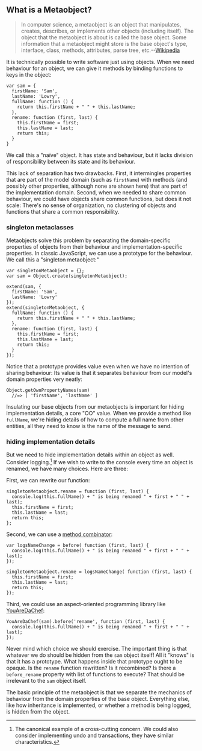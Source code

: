 ## What is a Metaobject?

> In computer science, a metaobject is an object that manipulates, creates, describes, or implements other objects (including itself). The object that the metaobject is about is called the base object. Some information that a metaobject might store is the base object's type, interface, class, methods, attributes, parse tree, etc.--[Wikipedia](https://en.wikipedia.org/wiki/Metaobject)

It is technically possible to write software just using objects. When we need behaviour for an object, we can give it methods by binding functions to keys in the object:

    var sam = {
      firstName: 'Sam',
      lastName: 'Lowry',
      fullName: function () {
        return this.firstName + " " + this.lastName;
      },
      rename: function (first, last) {
        this.firstName = first;
        this.lastName = last;
        return this;
      }
    }

We call this a "naïve" object. It has state and behaviour, but it lacks division of responsibility between its state and its behaviour.

This lack of separation has two drawbacks. First, it intermingles properties that are part of the model domain (such as `firstName`) with methods (and possibly other properties, although none are shown here) that are part of the implementation domain. Second, when we needed to share common behaviour, we could have objects share common functions, but does it not scale: There's no sense of organization, no clustering of objects and functions that share a common responsibility.

### singleton metaclasses

Metaobjects solve this problem by separating the domain-specific properties of objects from their behaviour and implementation-specific properties. In classic JavaScript, we can use a prototype for the behaviour. We call this a "singleton metaobject:"

    var singletonMetaobject = {};
    var sam = Object.create(singletonMetaobject);

    extend(sam, {
      firstName: 'Sam',
      lastName: 'Lowry'
    });
    extend(singletonMetaobject, {
      fullName: function () {
        return this.firstName + " " + this.lastName;
      },
      rename: function (first, last) {
        this.firstName = first;
        this.lastName = last;
        return this;
      }
    });

Notice that a prototype provides value even when we have no intention of sharing behaviour: Its value is that it separates behaviour from our model's domain properties very neatly:

    Object.getOwnPropertyNames(sam)
      //=> [ 'firstName', 'lastName' ]

Insulating our base objects from our metaobjects is important for hiding implementation details, a core "OO" value. When we provide a method like `fullName`, we're hiding details of how to compute a full name from other entities, all they need to know is the name of the message to send.

### hiding implementation details

But we need to hide implementation details within an object as well. Consider logging.[^logging] If we wish to write to the console every time an object is renamed, we have many choices. Here are three:

[^logging]: The canonical example of a cross-cutting concern. We could also consider implementing undo and transactions, they have similar characteristics.

First, we can rewrite our function:

    singletonMetaobject.rename = function (first, last) {
      console.log(this.fullName() + " is being renamed " + first + " " + last);
      this.firstName = first;
      this.lastName = last;
      return this;
    };

Second, we can use a [method combinator][mc]:

    var logsNameChange = before( function (first, last) {
      console.log(this.fullName() + " is being renamed " + first + " " + last);
    });

    singletonMetaobject.rename = logsNameChange( function (first, last) {
      this.firstName = first;
      this.lastName = last;
      return this;
    });

Third, we could use an aspect-oriented programming library like [YouAreDaChef]:

    YouAreDaChef(sam).before('rename', function (first, last) {
      console.log(this.fullName() + " is being renamed " + first + " " + last);
    });

[YouAreDaChef]: https://github.com/raganwald/YouAreDaChef
[mc]: https://github.com/raganwald/method-combinators

Never mind which choice we should exercise. The important thing is that whatever we do should be hidden from the `sam` object itself! All it "knows" is that it has a prototype. What happens inside that prototype ought to be opaque. Is the `rename` function rewritten? Is it recombined? Is there a `before_rename` property with list of functions to execute? That should be irrelevant to the `sam` object itself.

The basic principle of the metaobject is that we separate the mechanics of behaviour from the domain properties of the base object. Everything else, like how inheritance is implemented, or whether a method is being logged, is hidden from the object.